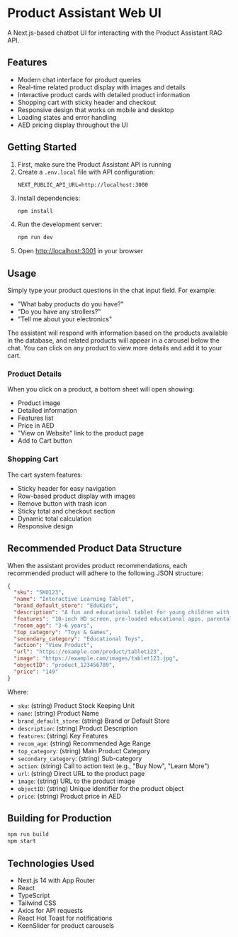 # Product Assistant Web UI

A Next.js-based chatbot UI for interacting with the Product Assistant RAG API.

## Features

- Modern chat interface for product queries
- Real-time related product display with images and details
- Interactive product cards with detailed product information
- Shopping cart with sticky header and checkout
- Responsive design that works on mobile and desktop
- Loading states and error handling
- AED pricing display throughout the UI

## Getting Started

1. First, make sure the Product Assistant API is running
2. Create a `.env.local` file with API configuration:
   ```
   NEXT_PUBLIC_API_URL=http://localhost:3000
   ```
3. Install dependencies:
   ```bash
   npm install
   ```
4. Run the development server:
   ```bash
   npm run dev
   ```
5. Open [http://localhost:3001](http://localhost:3001) in your browser

## Usage

Simply type your product questions in the chat input field. For example:
- "What baby products do you have?"
- "Do you have any strollers?"
- "Tell me about your electronics"

The assistant will respond with information based on the products available in the database, and related products will appear in a carousel below the chat. You can click on any product to view more details and add it to your cart.

### Product Details

When you click on a product, a bottom sheet will open showing:
- Product image
- Detailed information
- Features list
- Price in AED
- "View on Website" link to the product page
- Add to Cart button

### Shopping Cart

The cart system features:
- Sticky header for easy navigation
- Row-based product display with images
- Remove button with trash icon
- Sticky total and checkout section
- Dynamic total calculation
- Responsive design

## Recommended Product Data Structure

When the assistant provides product recommendations, each recommended product will adhere to the following JSON structure:

```json
{
  "sku": "SKU123",
  "name": "Interactive Learning Tablet",
  "brand_default_store": "EduKids",
  "description": "A fun and educational tablet for young children with interactive games and learning activities.",
  "features": "10-inch HD screen, pre-loaded educational apps, parental controls, durable design",
  "recom_age": "3-6 years",
  "top_category": "Toys & Games",
  "secondary_category": "Educational Toys",
  "action": "View Product",
  "url": "https://example.com/product/tablet123",
  "image": "https://example.com/images/tablet123.jpg",
  "objectID": "product_123456789",
  "price": "149"
}
```

Where:
- `sku`: (string) Product Stock Keeping Unit
- `name`: (string) Product Name
- `brand_default_store`: (string) Brand or Default Store
- `description`: (string) Product Description
- `features`: (string) Key Features
- `recom_age`: (string) Recommended Age Range
- `top_category`: (string) Main Product Category
- `secondary_category`: (string) Sub-category
- `action`: (string) Call to action text (e.g., "Buy Now", "Learn More")
- `url`: (string) Direct URL to the product page
- `image`: (string) URL to the product image
- `objectID`: (string) Unique identifier for the product object
- `price`: (string) Product price in AED

## Building for Production

```bash
npm run build
npm start
```

## Technologies Used

- Next.js 14 with App Router
- React
- TypeScript
- Tailwind CSS
- Axios for API requests
- React Hot Toast for notifications
- KeenSlider for product carousels

